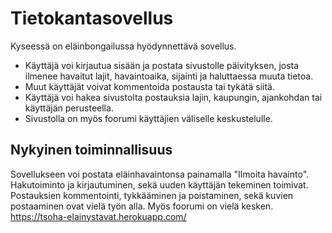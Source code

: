 # Tietokantasovellus
Kyseessä on eläinbongailussa hyödynnettävä sovellus. 
- Käyttäjä voi kirjautua sisään ja postata sivustolle päivityksen, josta ilmenee havaitut lajit, havaintoaika, sijainti ja haluttaessa muuta tietoa. 
- Muut käyttäjät voivat kommentoida postausta tai tykätä siitä. 
- Käyttäjä voi hakea sivustolta postauksia lajin, kaupungin, ajankohdan tai käyttäjän perusteella. 
- Sivustolla on myös foorumi käyttäjien väliselle keskustelulle.

## Nykyinen toiminnallisuus
Sovellukseen voi postata eläinhavaintonsa painamalla "Ilmoita havainto". Hakutoiminto ja kirjautuminen, sekä uuden käyttäjän tekeminen toimivat. Postauksien kommentointi, tykkääminen ja poistaminen, sekä kuvien postaaminen ovat vielä työn alla. Myös foorumi on vielä kesken.
https://tsoha-elainystavat.herokuapp.com/
